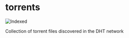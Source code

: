 torrents 
========
![Indexed](https://img.shields.io/badge/indexed-244210-blue)

Collection of torrent files discovered in the DHT network
